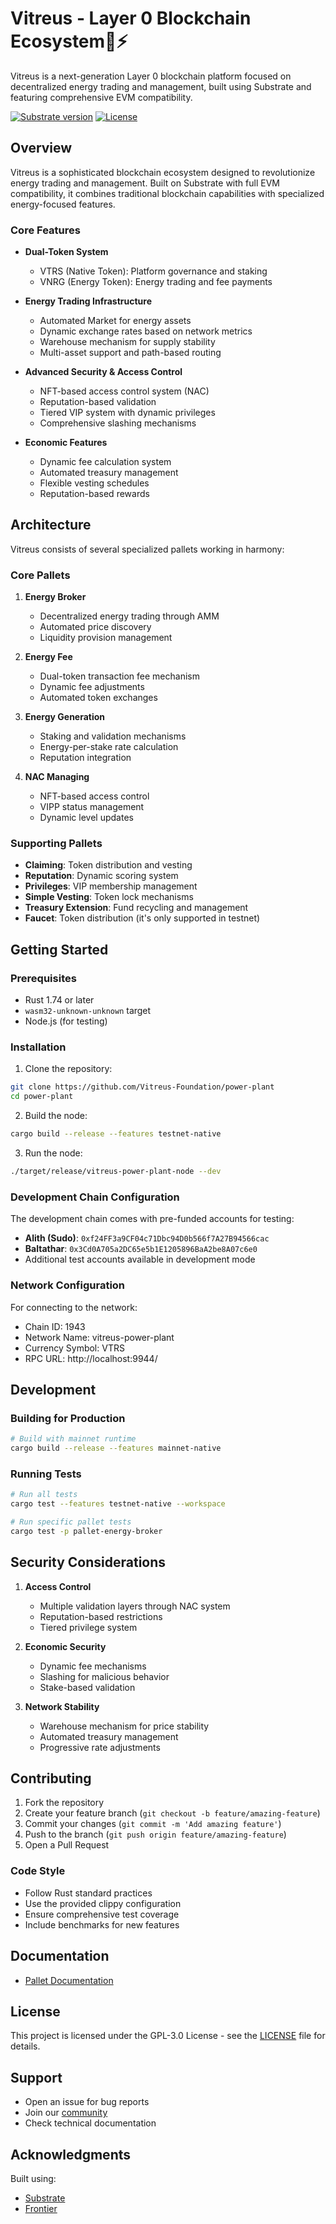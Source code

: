 # Vitreus - Layer 0 Blockchain Ecosystem🌿⚡

Vitreus is a  next-generation Layer 0 blockchain platform focused on decentralized energy trading and management, built using Substrate and featuring comprehensive EVM compatibility.

[![Substrate version](https://img.shields.io/badge/Substrate-stable2407-brightgreen?logo=Parity%20Substrate)](https://substrate.io)
[![License](https://img.shields.io/badge/License-GPL%203.0-blue.svg)](LICENSE)

## Overview

Vitreus is a sophisticated blockchain ecosystem designed to revolutionize energy trading and management. Built on Substrate with full EVM compatibility, it combines traditional blockchain capabilities with specialized energy-focused features.

### Core Features

- **Dual-Token System**
    - VTRS (Native Token): Platform governance and staking
    - VNRG (Energy Token): Energy trading and fee payments

- **Energy Trading Infrastructure**
    - Automated Market for energy assets
    - Dynamic exchange rates based on network metrics
    - Warehouse mechanism for supply stability
    - Multi-asset support and path-based routing

- **Advanced Security & Access Control**
    - NFT-based access control system (NAC)
    - Reputation-based validation
    - Tiered VIP system with dynamic privileges
    - Comprehensive slashing mechanisms

- **Economic Features**
    - Dynamic fee calculation system
    - Automated treasury management
    - Flexible vesting schedules
    - Reputation-based rewards

## Architecture

Vitreus consists of several specialized pallets working in harmony:

### Core Pallets

1. **Energy Broker**
    - Decentralized energy trading through AMM
    - Automated price discovery
    - Liquidity provision management

2. **Energy Fee**
    - Dual-token transaction fee mechanism
    - Dynamic fee adjustments
    - Automated token exchanges

3. **Energy Generation**
    - Staking and validation mechanisms
    - Energy-per-stake rate calculation
    - Reputation integration

4. **NAC Managing**
    - NFT-based access control
    - VIPP status management
    - Dynamic level updates

### Supporting Pallets

- **Claiming**: Token distribution and vesting
- **Reputation**: Dynamic scoring system
- **Privileges**: VIP membership management
- **Simple Vesting**: Token lock mechanisms
- **Treasury Extension**: Fund recycling and management
- **Faucet**: Token distribution (it's only supported in testnet)

## Getting Started

### Prerequisites

- Rust 1.74 or later
- `wasm32-unknown-unknown` target
- Node.js (for testing)

### Installation

1. Clone the repository:
```bash
git clone https://github.com/Vitreus-Foundation/power-plant
cd power-plant
```

2. Build the node:
```bash
cargo build --release --features testnet-native
```

3. Run the node:
```bash
./target/release/vitreus-power-plant-node --dev
```

### Development Chain Configuration

The development chain comes with pre-funded accounts for testing:

- **Alith (Sudo)**: `0xf24FF3a9CF04c71Dbc94D0b566f7A27B94566cac`
- **Baltathar**: `0x3Cd0A705a2DC65e5b1E1205896BaA2be8A07c6e0`
- Additional test accounts available in development mode

### Network Configuration

For connecting to the network:
- Chain ID: 1943
- Network Name: vitreus-power-plant
- Currency Symbol: VTRS
- RPC URL: http://localhost:9944/

## Development

### Building for Production

```bash
# Build with mainnet runtime
cargo build --release --features mainnet-native
```

### Running Tests

```bash
# Run all tests
cargo test --features testnet-native --workspace

# Run specific pallet tests
cargo test -p pallet-energy-broker
```

## Security Considerations

1. **Access Control**
    - Multiple validation layers through NAC system
    - Reputation-based restrictions
    - Tiered privilege system

2. **Economic Security**
    - Dynamic fee mechanisms
    - Slashing for malicious behavior
    - Stake-based validation

3. **Network Stability**
    - Warehouse mechanism for price stability
    - Automated treasury management
    - Progressive rate adjustments

## Contributing

1. Fork the repository
2. Create your feature branch (`git checkout -b feature/amazing-feature`)
3. Commit your changes (`git commit -m 'Add amazing feature'`)
4. Push to the branch (`git push origin feature/amazing-feature`)
5. Open a Pull Request

### Code Style

- Follow Rust standard practices
- Use the provided clippy configuration
- Ensure comprehensive test coverage
- Include benchmarks for new features

## Documentation

- [Pallet Documentation](./pallets/ExtrinsicLib.md)

## License

This project is licensed under the GPL-3.0 License - see the [LICENSE](LICENSE) file for details.

## Support

- Open an issue for bug reports
- Join our [community](https://discord.gg/vitreus)
- Check technical documentation

## Acknowledgments

Built using:
- [Substrate](https://substrate.io/)
- [Frontier](https://github.com/paritytech/frontier)
